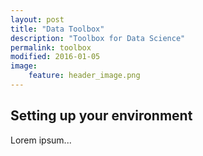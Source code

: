 ```yaml
---
layout: post
title: "Data Toolbox"
description: "Toolbox for Data Science"
permalink: toolbox
modified: 2016-01-05
image:
    feature: header_image.png
---
```


## Setting up your environment 
Lorem ipsum...
